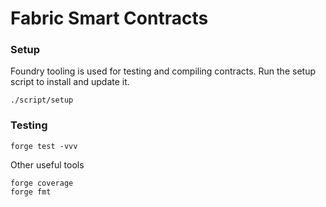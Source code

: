 # Fabric Smart Contracts

### Setup

Foundry tooling is used for testing and compiling contracts. Run the setup
script to install and update it.

```
./script/setup
```

### Testing

```
forge test -vvv
```

Other useful tools

```
forge coverage
forge fmt
```